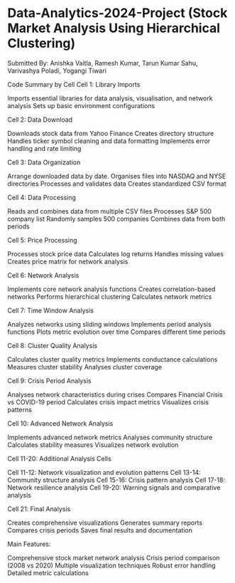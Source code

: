 # Data-Analytics-2024-Project (Stock Market Analysis Using Hierarchical Clustering)
Submitted By: Anishka Vaitla, Ramesh Kumar, Tarun Kumar Sahu, Varivashya Poladi, Yogangi Tiwari

Code Summary by Cell
Cell 1: Library Imports

Imports essential libraries for data analysis, visualisation, and network analysis
Sets up basic environment configurations

Cell 2: Data Download

Downloads stock data from Yahoo Finance
Creates directory structure
Handles ticker symbol cleaning and data formatting
Implements error handling and rate limiting

Cell 3: Data Organization

Arrange downloaded data by date.
Organises files into NASDAQ and NYSE directories
Processes and validates data
Creates standardized CSV format

Cell 4: Data Processing

Reads and combines data from multiple CSV files
Processes S&P 500 company list
Randomly samples 500 companies
Combines data from both periods

Cell 5: Price Processing

Processes stock price data
Calculates log returns
Handles missing values
Creates price matrix for network analysis

Cell 6: Network Analysis

Implements core network analysis functions
Creates correlation-based networks
Performs hierarchical clustering
Calculates network metrics

Cell 7: Time Window Analysis

Analyzes networks using sliding windows
Implements period analysis functions
Plots metric evolution over time
Compares different time periods

Cell 8: Cluster Quality Analysis

Calculates cluster quality metrics
Implements conductance calculations
Measures cluster stability
Analyses cluster coverage

Cell 9: Crisis Period Analysis

Analyses network characteristics during crises
Compares Financial Crisis vs COVID-19 period
Calculates crisis impact metrics
Visualizes crisis patterns

Cell 10: Advanced Network Analysis

Implements advanced network metrics
Analyses community structure
Calculates stability measures
Visualizes network evolution

Cell 11-20: Additional Analysis Cells

Cell 11-12: Network visualization and evolution patterns
Cell 13-14: Community structure analysis
Cell 15-16: Crisis pattern analysis
Cell 17-18: Network resilience analysis
Cell 19-20: Warning signals and comparative analysis

Cell 21: Final Analysis

Creates comprehensive visualizations
Generates summary reports
Compares crisis periods
Saves final results and documentation

Main Features:

Comprehensive stock market network analysis
Crisis period comparison (2008 vs 2020)
Multiple visualization techniques
Robust error handling
Detailed metric calculations

